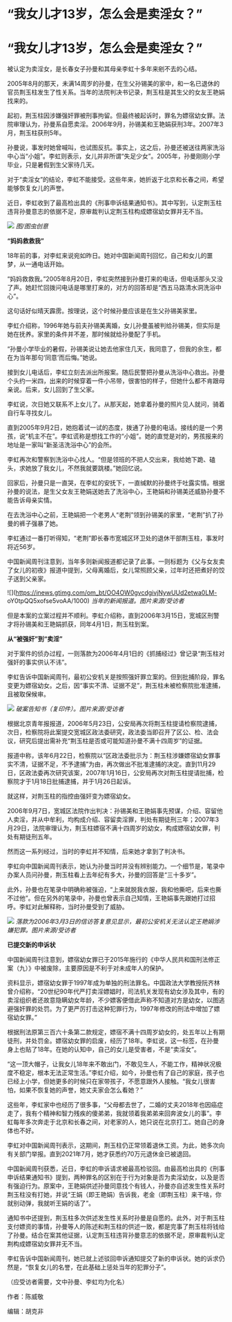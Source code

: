 # ​“我女儿才13岁，怎么会是卖淫女？”

# ​“我女儿才13岁，怎么会是卖淫女？”

被认定为卖淫女，是长春女子孙曼和其母亲李虹十多年来剜不去的心结。

2005年8月的那天，未满14周岁的孙曼，在生父孙锡美的家中，和一名已退休的官员荆玉柱发生了性关系。当年的法院判决书记录，荆玉柱是其生父的女友王艳娟找来的。

起初，荆玉柱因涉嫌强奸罪被刑事拘留。但最终被起诉时，罪名为嫖宿幼女罪。法院审理认为，孙曼系自愿卖淫。2006年9月，孙锡美和王艳娟获刑3年。2007年3月，荆玉柱获刑5年。

孙曼说，事发时她曾喊叫，也试图反抗。事实上，这之后，孙曼还被送往两家洗浴中心当“小姐”。李虹则表示，女儿并非所谓“失足少女”。2005年，孙曼刚刚小学毕业，只是暑假到生父家待几天。

对于“卖淫女”的结论，李虹不能接受。这些年来，她折返于北京和长春之间，希望能够恢复女儿的声誉。

近日，李虹收到了最高检出具的《刑事申诉结果通知书》。其中写到，认定荆玉柱违背孙曼意志的依据不足，原审裁判认定荆玉柱构成嫖宿幼女罪并无不当。

![](https://inews.gtimg.com/om_bt/OLSpzLQTLMvUyNvqesfd3bdFpSZ820JPeaGjNej4pNCgwAA/1000)
_图/图虫创意_

**“妈妈救救我”**

18年前的事，对李虹来说宛如昨日。她对中国新闻周刊回忆，自己和女儿的噩梦，从一通电话开始。

“妈妈救救我。”2005年8月20日，李虹突然接到孙曼打来的电话，但电话那头又没了声。她赶忙回拨问电话是哪里打来的，对方的回答却是“西五马路清水洞洗浴中心”。

这句话好似晴天霹雳。按理说，这个时候孙曼应该是在生父孙锡美家里。

李虹介绍称，1996年她与前夫孙锡美离婚，女儿孙曼虽被判给孙锡美，但实际是她在抚养。家里的条件并不差，那时候就给孙曼配了手机。

“孙曼小学毕业的暑假，孙锡美说让她去他家住几天，我同意了，但我的余生，都在为当年那句‘同意’而后悔。”她说。

接到女儿电话后，李虹立刻去派出所报案。随后民警把孙曼从洗浴中心救出。孙曼个头约一米四，出来的时候穿着一件小吊带，很害怕的样子，但她什么都不肯跟母亲说。后来，女儿回到了生父家。

李虹说，次日她又联系不上女儿了。从那天起，她拿着孙曼的照片见人就问，骑着自行车寻找女儿。

直到2005年9月2日，她抱着试一试的态度，拨通了孙曼的电话。接线的是一个男孩，说“机主不在”。李虹谎称是想找工作的“小姐”。她的直觉是对的，男孩报来的地址是一家叫“新圣洁洗浴中心”的会所。

李虹再次和警察到洗浴中心找人。“但是领班的不把人交出来，我给她下跪、磕头，求她放了我女儿，不然我就要跳楼。”她回忆说。

回家后，孙曼只是一直哭，在李虹的安抚下，一直缄默的孙曼终于吐露实情。根据孙曼的说法，是生父女友王艳娟送她去了洗浴中心，王艳娟和孙锡美还威胁孙曼不能告诉母亲实情。

在去洗浴中心之前，王艳娟把一个老男人“老荆”领到孙锡美的家里，“老荆”扒了孙曼的裤子强暴了她。

李虹通过一番打听得知，“老荆”即长春市宽城区环卫处的退休干部荆玉柱，事发时将近56岁。

中国新闻周刊注意到，当年多则新闻报道都记录了此事。一则标题为《父与女友卖了女儿的初夜》报道中提到，父母离婚后，女儿常照顾父亲，过年时还把煮好的饺子送到父亲家。

![](https://inews.gtimg.com/om_bt/OO4OW0gvcdgivjNywUUd2etwa0LM-
oY0tpQQ5xofse5voAA/1000) _当年的新闻报道。图片来源/受访者_

但是本案的立案过程并不顺利。李虹介绍称，直到2006年3月15日，宽城区刑警才将孙锡美和王艳娟抓获，同年4月1日，荆玉柱到案。

**从“被强奸”到“卖淫”**

对于案件的侦办过程，一则落款为2006年4月1日的《抓捕经过》曾记录“荆玉柱对强奸的事实供认不讳”。

李虹告诉中国新闻周刊，最初公安机关是按照强奸罪立案的。但到批捕阶段，罪名变更为嫖宿幼女。之后，因“事实不清、证据不足”，荆玉柱未被检察院批准逮捕，且被取保候审。

![](https://inews.gtimg.com/om_bt/OS0v6McEmsyuPwWe0arTJnErpkHDIRUdmTzM4S6bIhNXsAA/1000)
_破案告知书（复印件）。图片来源/受访者_

根据北京青年报报道，2006年5月23日，公安局再次将荆玉柱提请检察院逮捕，次日，检察院将此案提交宽城区政法委研究，政法委当即召开了区公、检、法会议，研究后提出需补充“荆玉柱是否或可能知道孙曼不满十四周岁”的证据。

报道中称，该年6月22日，检察院以“区政法委批示为：荆玉柱涉嫌嫖宿幼女罪事实不清，证据不足，不予逮捕”为由，再次做出不批准逮捕的决定。直到11月29日，区政法委再次研究该案，2007年1月16日，公安局再次对荆玉柱提请批捕，检察院才于1月18日批捕逮捕，并于1月26日起诉。

就这样，对荆玉柱的指控由强奸变为嫖宿幼女。

2006年9月7日，宽城区法院作出判决：孙锡美和王艳娟事先预谋，介绍、容留他人卖淫，并从中牟利，均构成介绍、容留卖淫罪，判处有期徒刑三年；2007年3月29日，法院审理认为，荆玉柱嫖宿不满十四周岁的幼女，构成嫖宿幼女罪，判处有期徒刑五年。

然而这一系列经过，当时的李虹并不知情，后来她才拿到了判决书。

李虹向中国新闻周刊表示，她认为孙曼当时并没有辨别能力。一个细节是，笔录中办案人员问孙曼，荆玉柱看上去年纪有多大，孙曼的回答是“三十多岁”。

此外，孙曼也在笔录中明确称被强迫，“上来就脱我衣服，我和他撕吧，后来也撕不过他”。但在另外的笔录中，孙曼也曾表示自己知情，王艳娟事先跟她打过招呼。李虹对此解释称，当时孙曼受到了威胁。

![](https://inews.gtimg.com/om_bt/OGICg4QAnUnH5KF7v4sPzQOhLfbDZkIbra1aK2nYMxIiEAA/1000)
_落款为2006年3月3日的信访答复意见显示，最初公安机关无法认定王艳娟涉嫌犯罪。图片来源/受访者_

**已提交新的申诉状**

中国新闻周刊注意到，嫖宿幼女罪已于2015年施行的《中华人民共和国刑法修正案（九）》中被废除，主要原因是不利于对未成年人的保护。

资料显示，嫖宿幼女罪于1997年成为单独的刑法罪名。中国政法大学教授阮齐林曾介绍称，“20世纪90年代严打卖淫嫖娼时，司法机关发现有幼女涉及其中，有的卖淫组织者还故意隐瞒幼女年龄，不少嫖客便借此声称不知道对方是幼女，以图逃避强奸罪的处罚。为了更严厉打击这种犯罪行为，1997年修改的刑法中增加了嫖宿幼女罪。”

根据刑法原第三百六十条第二款规定，嫖宿不满十四周岁幼女的，处五年以上有期徒刑，并处罚金。嫖宿幼女罪的启废，经历了18年。李虹说，这一标签，在孙曼身上也贴了18年。在她的认知中，自己的女儿是受害者，不是“卖淫女”。

“这一顶大帽子，让我女儿18年来不敢出门，不敢见生人，不能工作，精神状况极度不稳定，根本无法正常生活。”李虹介绍，如今，孙曼也有了自己的家庭，孩子也已经上小学，但她更多的时候只在家带孩子，不愿意跟外人接触。“我女儿很害怕，如果不恢复她的声誉，她丈夫家会怎么看她？”

这些年，李虹家中也经历了很多事，“父母都去世了，二婚的丈夫2018年也因癌症走了，我有个精神和智力残疾的傻弟弟，我就领着我弟弟来回奔波女儿的事”。李虹每年多次奔走于北京和长春之间，对老家的人，她只说在北京打工。她自己的身体也不好。

李虹对中国新闻周刊表示，这期间，荆玉柱仍正常领着退休工资。为此，她多次向有关部门举报。直到2021年7月，她才获悉约70万元退休金已被退回。

中国新闻周刊获悉，近日，李虹的申诉请求被最高检驳回。由最高检出具的《刑事申诉结果通知书》提到，两种罪名的区别在于行为对象是否为卖淫幼女，以及是否有强迫行为。原案中，王艳娟供述孙曼同意找个有钱人，孙曼亦自述发生性关系时荆玉柱没有打她，并说“王娟（即王艳娟）告诉我，老金（即荆玉柱）来干啥，你就别动弹，我就听王娟的话了”。

通知书中还提到，荆玉柱多次供述发生性关系时孙曼是自愿的。此外，对于荆玉柱支付嫖资的事情，孙曼等人的陈述和荆玉柱的供述一致，都是完事了荆玉柱将钱给了孙曼。结合在案其他证据，认定荆玉柱违背孙曼意志的依据不足，原审裁判认定荆构成嫖宿幼女罪并无不当。

李虹告诉中国新闻周刊，她已就上述驳回申诉通知提交了新的申诉状。她的诉求仍然是，“恢复女儿的名誉，在此基础上惩处当年的犯罪分子”。

（应受访者需要，文中孙曼、李虹均为化名）

作者：陈威敬

编辑：胡克非

